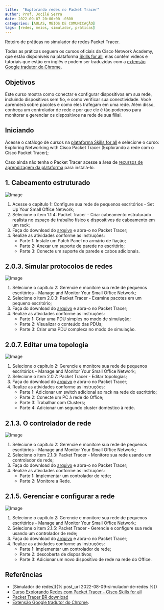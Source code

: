 ```yaml
---
title:  "Explorando redes no Packet Tracer"
author: Prof. Jocilé Serra
date: 2022-09-07 20:00:00 -0300
categories: [AULAS, MEIOS DE COMUNICAÇÃO]
tags: [redes, meios, simulador, práticas]
---
```

Roteiro de práticas no simulador de redes Packet Tracer.

Todas as práticas seguem os cursos oficiais da Cisco Network Academy, que estão disponíveis na plataforma [Skills for all](https://skillsforall.com/), elas contêm vídeos e tutoriais que estão em inglês e podem ser traduzidas com a [extensão Google tradutor do Chrome](https://canaltech.com.br/utilitarios/conheca-a-extensao-do-google-tradutor-para-o-chrome/).

## Objetivos

 Este curso mostra como conectar e configurar dispositivos em sua rede, incluindo dispositivos sem fio, e como verificar sua conectividade. Você aprenderá sobre pacotes e como eles trafegam em uma rede. Além disso, conheça um controlador de rede e por que ele é tão poderoso para monitorar e gerenciar os dispositivos na rede de sua filial.

## Iniciando

Acesse o catálogo de cursos na [plataforma Skills for all](https://skillsforall.com/) e selecione o curso: Exploring Networking with Cisco Packet Tracer (Explorando a rede com o Cisco Packet Tracer);

Caso ainda não tenha o Packet Tracer acesse a área de [recursos de aprendizagem da plataforma](https://skillsforall.com/resources/lab-downloads?userLang=pt-BR) para instalá-lo.

## 1. Cabeamento estruturado

![Image](https://user-images.githubusercontent.com/45495068/189006411-a994beab-3859-414b-932c-86c4bd1d9d52.png)

1. Acesse o capítulo 1: Configure sua rede de pequenos escritórios - Set Up Your Small Office Network;
2. Selecione o item 1.1.4: Packet Tracer - Criar cabeamento estruturado realista no espaço de trabalho físico e dispositivos de cabeamento em um rack;
3. Faça do download do [arquivo](https://contenthub.netacad.com/sgp/i2ptnet/1.0/en-US/m1/course/en-US/assets/1.1.4packet-tracer-create-realistic-structured-cablinginthe-physical-workspaceand-cabling-devices-ina-rack.pka) e abra-o no Packet Tracer;
4. Realize as atividades conforme as instruções:
   - Parte 1: Instale um Patch Panel no armário de fiação;
   - Parte 2: Anexar um suporte de parede no escritório;
   - Parte 3: Conecte um suporte de parede e cabos adicionais.

## 2.0.3. Simular protocolos de redes

![Image](https://user-images.githubusercontent.com/45495068/189006998-23c3375c-741e-4986-8914-d31527448b6b.png)

1. Selecione o capítulo 2: Gerencie e monitore sua rede de pequenos escritórios - Manage and Monitor Your Small Office Network;
2. Selecione o item 2.0.3: Packet Tracer - Examine pacotes em um pequeno escritório;
3. Faça do download do [arquivo](https://contenthub.netacad.com/sgp/i2ptnet/1.0/en-US/m2/course/en-US/assets/2.0.3packettracerexaminepacketsinesmalloffice.pka) e abra-o no Packet Tracer;
4. Realize as atividades conforme as instruções:
   - Parte 1: Criar uma PDU simples no modo de simulação;
   - Parte 2: Visualizar o conteúdo das PDUs;
   - Parte 3: Criar uma PDU complexa no modo de simulação.

## 2.0.7. Editar uma topologia

![Image](https://user-images.githubusercontent.com/45495068/189008426-fb06ecfc-0ea0-463d-8137-686daba63d7e.png)

1. Selecione o capítulo 2: Gerencie e monitore sua rede de pequenos escritórios - Manage and Monitor Your Small Office Network;
2. Selecione o item 2.0.7: Packet Tracer - Editar topologias;
3. Faça do download do [arquivo](https://contenthub.netacad.com/sgp/i2ptnet/1.0/en-US/m2/course/en-US/assets/2.0.7packetrtacer-edittoplogies.pka) e abra-o no Packet Tracer;
4. Realize as atividades conforme as instruções:
   - Parte 1: Adicionar um switch adicional ao rack na rede do escritório;
   - Parte 2: Conecte um PC à rede do Office;
   - Parte 3: Trabalhar com Clusters;
   - Parte 4: Adicionar um segundo cluster doméstico à rede.

## 2.1.3. O controlador de rede

![Image](https://user-images.githubusercontent.com/45495068/189009986-7a97d4ed-2ed2-4f20-a333-1466dc62c2a8.png)

1. Selecione o capítulo 2: Gerencie e monitore sua rede de pequenos escritórios - Manage and Monitor Your Small Office Network;
2. Selecione o item 2.1.3: Packet Tracer - Monitore sua rede usando um controlador de rede;
3. Faça do download do [arquivo](https://contenthub.netacad.com/sgp/i2ptnet/1.0/en-US/m2/course/en-US/assets/2.1.3packettracermonitoryournetworkusinganetworkcontroller.pka) e abra-o no Packet Tracer;
4. Realize as atividades conforme as instruções:
   - Parte 1: Implementar um controlador de rede;
   - Parte 2: Monitore a Rede.

## 2.1.5. Gerenciar e configurar a rede

![Image](https://user-images.githubusercontent.com/45495068/189011177-7063f412-5316-459f-b700-a08dc11e80a4.png)

1. Selecione o capítulo 2: Gerencie e monitore sua rede de pequenos escritórios - Manage and Monitor Your Small Office Network;
2. Selecione o item 2.1.5: Packet Tracer - Gerencie e configure sua rede usando um controlador de rede;
3. Faça do download do [arquivo](https://contenthub.netacad.com/sgp/i2ptnet/1.0/en-US/m2/course/en-US/assets/2.1.5-packet-tracer-manage-and-configure-your-network-using-a-network-controller.pka) e abra-o no Packet Tracer;
4. Realize as atividades conforme as instruções:
   - Parte 1: Implementar um controlador de rede;
   - Parte 2: descoberta de dispositivos;
   - Parte 3: Adicionar um novo dispositivo de rede na rede do Office.

## Referências

- [Simulador de redes]({% post_url 2022-08-09-simulador-de-redes %})
- [Curso Explorando Redes com Packet Tracer - Cisco Skills for all](https://skillsforall.com/course/exploring-networking-cisco-packet-tracer)
- [Packet Tracer BR download](https://skillsforall.com/resources/lab-downloads?userLang=pt-BR)
- [Extensão Google tradutor do Chrome](https://canaltech.com.br/utilitarios/conheca-a-extensao-do-google-tradutor-para-o-chrome/).
